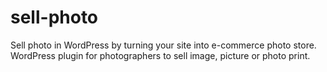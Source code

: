 # sell-photo
Sell photo in WordPress by turning your site into e-commerce photo store. WordPress plugin for photographers to sell image, picture or photo print.
